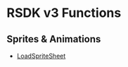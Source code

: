 # RSDK v3 Functions

## Sprites & Animations
- [LoadSpriteSheet](Animations-Sprites/LoadSpriteSheet/README.md)